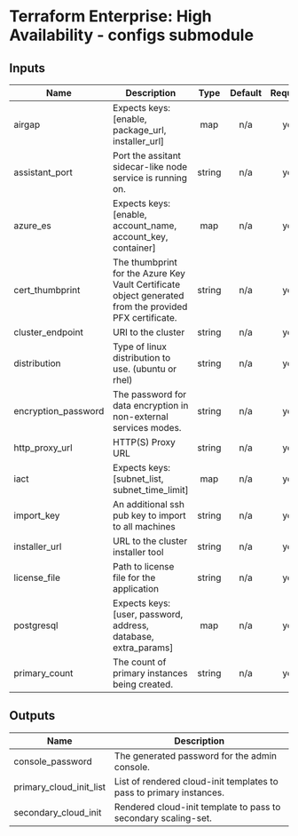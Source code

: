 # Terraform Enterprise: High Availability - configs submodule


## Inputs

| Name | Description | Type | Default | Required |
|------|-------------|:----:|:-----:|:-----:|
| airgap | Expects keys: [enable, package_url, installer_url] | map | n/a | yes |
| assistant\_port | Port the assitant sidecar-like node service is running on. | string | n/a | yes |
| azure\_es | Expects keys: [enable, account_name, account_key, container] | map | n/a | yes |
| cert\_thumbprint | The thumbprint for the Azure Key Vault Certificate object generated from the provided PFX certificate. | string | n/a | yes |
| cluster\_endpoint | URI to the cluster | string | n/a | yes |
| distribution | Type of linux distribution to use. (ubuntu or rhel) | string | n/a | yes |
| encryption\_password | The password for data encryption in non-external services modes. | string | n/a | yes |
| http\_proxy\_url | HTTP(S) Proxy URL | string | n/a | yes |
| iact | Expects keys: [subnet_list, subnet_time_limit] | map | n/a | yes |
| import\_key | An additional ssh pub key to import to all machines | string | n/a | yes |
| installer\_url | URL to the cluster installer tool | string | n/a | yes |
| license\_file | Path to license file for the application | string | n/a | yes |
| postgresql | Expects keys: [user, password, address, database, extra_params] | map | n/a | yes |
| primary\_count | The count of primary instances being created. | string | n/a | yes |

## Outputs

| Name | Description |
|------|-------------|
| console\_password | The generated password for the admin console. |
| primary\_cloud\_init\_list | List of rendered cloud-init templates to pass to primary instances. |
| secondary\_cloud\_init | Rendered cloud-init template to pass to secondary scaling-set. |

